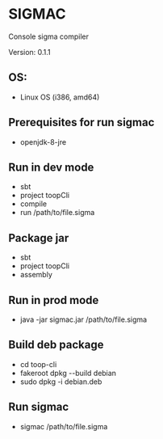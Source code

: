 
# SIGMAC

Console sigma compiler

Version: 0.1.1

## OS:

* Linux OS (i386, amd64)

## Prerequisites for run sigmac 

* openjdk-8-jre

## Run in dev mode

* sbt
* project toopCli
* compile
* run /path/to/file.sigma

## Package jar

* sbt
* project toopCli
* assembly

## Run in prod mode

* java -jar sigmac.jar /path/to/file.sigma

## Build deb package

* cd toop-cli
* fakeroot dpkg --build debian
* sudo dpkg -i debian.deb

## Run sigmac

* sigmac /path/to/file.sigma
